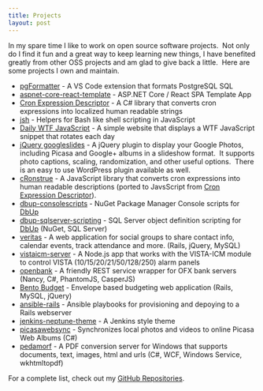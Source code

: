 ```yaml
---
title: Projects
layout: post
---
```


In my spare time I like to work on open source software projects.  Not only do I find it fun and a great way to keep learning new things, I have benefited greatly from other OSS projects and am glad to give back a little.  Here are some projects I own and maintain.

- [pgFormatter](https://marketplace.visualstudio.com/items?itemName=bradymholt.pgFormatter) - A VS Code extension that formats PostgreSQL SQL
- [aspnet-core-react-template](https://github.com/bradymholt/aspnet-core-react-template) - ASP.NET Core / React SPA Template App
- [Cron Expression Descriptor](http://cronexpressiondescriptor.azurewebsites.net/) - A C# library that converts cron expressions into localized human readable strings
- [jsh](https://github.com/bradymholt/jsh) - Helpers for Bash like shell scripting in JavaScript
- [Daily WTF JavaScript](https://dailywtfjs.geekytidbits.com/) - A simple website that displays a WTF JavaScript snippet that rotates each day
- [jQuery googleslides](http://bradymholt.github.io/jquery-googleslides/) - A jQuery plugin to display your Google Photos, including Picasa and Google+ albums in a slideshow format.  It supports photo captions, scaling, randomization, and other useful options.  There is an easy to use WordPress plugin available as well.
- [cRonstrue](https://github.com/bradymholt/cronstrue) - A JavaScript library that converts cron expressions into human readable descriptions (ported to JavsScript from [Cron Expression Descriptor](https://github.com/bradymholt/cron-expression-descriptor)).
- [dbup-consolescripts](https://github.com/bradymholt/dbup-consolescripts) - NuGet Package Manager Console scripts for [DbUp](https://dbup.github.io/)
- [dbup-sqlserver-scripting](https://github.com/bradymholt/dbup-sqlserver-scripting) - SQL Server object definition scripting for [DbUp](https://dbup.github.io/) (NuGet, SQL Server)
- [veritas](https://github.com/bradymholt/veritas) - A web application for social groups to share contact info, calendar events, track attendance and more. (Rails, jQuery, MySQL)
- [vistaicm-server](https://github.com/bradymholt/vistaicm-server) - A Node.js app that works with the VISTA-ICM module to control VISTA (10/15/20/21/50/128/250) alarm panels
- [openbank](https://github.com/bradymholt/openbank) - A friendly REST service wrapper for OFX bank servers (Nancy, C#, PhantomJS, CasperJS)
- [Bento Budget](https://github.com/bradymholt/bento-budget-app) - Envelope based budgeting web application (Rails, MySQL, jQuery)
- [ansible-rails](https://github.com/bradymholt/ansible-rails) - Ansible playbooks for provisioning and depoying to a Rails webserver
- [jenkins-neptune-theme](https://github.com/bradymholt/jenkins-neptune-theme) - A Jenkins style theme
- [picasawebsync](https://github.com/bradymholt/picasawebsync) - Synchronizes local photos and videos to online Picasa Web Albums (C#)
- [pedamorf](https://github.com/bradymholt/pedamorf) - A PDF conversion server for Windows that supports documents, text, images, html and urls (C#, WCF, Windows Service, wkhtmltopdf)

For a complete list, check out my [GitHub Repositories](https://github.com/bradymholt?tab=repositories).

